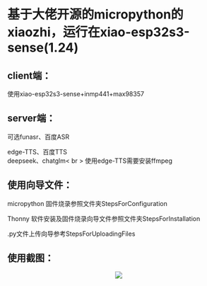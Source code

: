 # 基于大佬开源的micropython的xiaozhi，运行在xiao-esp32s3-sense(1.24)

## client端：
  使用xiao-esp32s3-sense+inmp441+max98357

## server端：
  可选funasr、百度ASR  
  
  edge-TTS、百度TTS  
  deepseek、chatglm< br >
  使用edge-TTS需要安装ffmpeg  
  

## 使用向导文件：
  micropython 固件烧录参照文件夹StepsForConfiguration  
  
  Thonny 软件安装及固件烧录向导文件参照文件夹StepsForInstallation  
  
  .py文件上传向导参考StepsForUploadingFiles  
  

## 使用截图：
<div align="center">
  <img src="https://github.com/zhou19830318/xiaozhi_micropython/blob/main/xiaozhi%20_AI.png">
</div>

